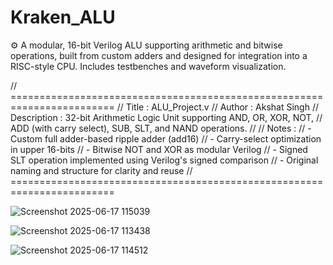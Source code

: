 # Kraken_ALU
⚙️ A modular, 16-bit Verilog ALU supporting arithmetic and bitwise operations, built from custom adders and designed for integration into a RISC-style CPU. Includes testbenches and waveform visualization.



// ========================================================================
// Title       : ALU_Project.v
// Author      : Akshat Singh
// Description : 32-bit Arithmetic Logic Unit supporting AND, OR, XOR, NOT,
//               ADD (with carry select), SUB, SLT, and NAND operations.
// 
// Notes       :
//   - Custom full adder-based ripple adder (add16)
//   - Carry-select optimization in upper 16-bits
//   - Bitwise NOT and XOR as modular Verilog
//   - Signed SLT operation implemented using Verilog's signed comparison
//   - Original naming and structure for clarity and reuse
// ========================================================================






![Screenshot 2025-06-17 115039](https://github.com/user-attachments/assets/22d9bb67-bce5-4faf-9db9-e623bf30b8f0)


![Screenshot 2025-06-17 113438](https://github.com/user-attachments/assets/92b4a7ab-3091-49e0-8742-5ed676b4c757)


![Screenshot 2025-06-17 114512](https://github.com/user-attachments/assets/e7dc953f-f0d9-4fbc-b80d-91f61902e1b2)

